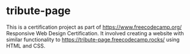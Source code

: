 # tribute-page

This is a certification project as part of https://www.freecodecamp.org/ Responsive Web Design Certification. It involved creating a website with similar functionality to https://tribute-page.freecodecamp.rocks/ using HTML and CSS.
